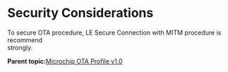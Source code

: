 # Security Considerations

To secure OTA procedure, LE Secure Connection with MITM procedure is recommend<br /> strongly.

**Parent topic:**[Microchip OTA Profile v1.0](GUID-8FB2E8E4-2700-455A-8B4B-7E396CAD954D.md)

